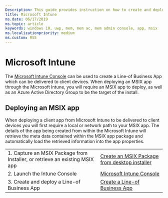 ```yaml
---
Description: This guide provides instruction on how to create and deploy an MSIX app with Microsoft Intune
title: Microsoft Intune
ms.date: 06/17/2019
ms.topic: article
keywords: windows 10, uwp, mem, mem ac, mem admin console, app, msix
ms.localizationpriority: medium
ms.custom: RS5
---
```


# Microsoft Intune
The [Microsoft Intune Console](https://portal.azure.com/#blade/Microsoft_Intune_DeviceSettings/ExtensionLandingBlade/overview) can be used to create a Line-of Business App which can be delivered to client devices. When deploying an MSIX app through the Microsoft Intune, you will require an MSIX app to deploy, as well as an Azure Active Directory Group to be the target of the install.

## Deploying an MSIX app
When deploying a client app from Microsoft Intune to be delivered to client devices you will first require a local or network path to your MSIX app. The details of the app being created from within the Microsoft Intune will retrieve the meta data contained within the MSIX app package and automatically load the retrieved information into the app properties.

|||
|-----|------|
| 1. Capture an MSIX Package from Installer, or retrieve an existing MSIX app | [Create an MSIX Package from desktop installer](../packaging-tool/create-app-package.md) |
| 2. Launch the Intune Console | [Microsoft Intune Console](https://portal.azure.com/#blade/Microsoft_Intune_DeviceSettings/ExtensionLandingBlade/overview) |
| 3. Create and deploy a Line-of Business App | [Create a Line-of Business App](https://docs.microsoft.com/intune/apps/lob-apps-windows) |
